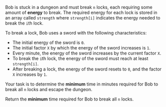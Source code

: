 Bob is stuck in a dungeon and must break `n` locks, each requiring some amount of **energy** to break. The required energy for each lock is stored in an array called `strength` where `strength[i]` indicates the energy needed to break the `i`th lock.

To break a lock, Bob uses a sword with the following characteristics:

- The initial energy of the sword is `0`.
- The initial factor `X` by which the energy of the sword increases is `1`.
- Every minute, the energy of the sword increases by the current factor `X`.
- To break the `i`th lock, the energy of the sword must reach at least `strength[i]`.
- After breaking a lock, the energy of the sword resets to `0`, and the factor `X` increases by `1`.

Your task is to determine the **minimum** time in minutes required for Bob to break all `n` locks and escape the dungeon.

Return the **minimum** time required for Bob to break all `n` locks.